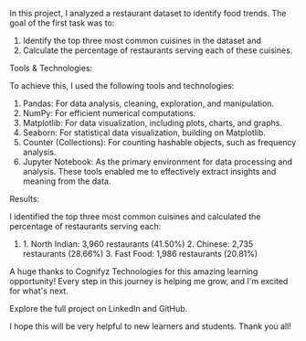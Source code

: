 In this project, I analyzed a restaurant dataset to identify food trends. The goal of the first task was to:

1. Identify the top three most common cuisines in the dataset and
2. Calculate the percentage of restaurants serving each of these cuisines.


Tools & Technologies:

To achieve this, I used the following tools and technologies:

1. Pandas: For data analysis, cleaning, exploration, and manipulation.
2. NumPy: For efficient numerical computations.
3. Matplotlib: For data visualization, including plots, charts, and graphs.
4. Seaborn: For statistical data visualization, building on Matplotlib.
5. Counter (Collections): For counting hashable objects, such as frequency analysis.
6. Jupyter Notebook: As the primary environment for data processing and analysis.
These tools enabled me to effectively extract insights and meaning from the data.

Results:
<p>I identified the top three most common cuisines and calculated the percentage of restaurants serving each:
<ol type= "1">
  <li>
1. North Indian: 3,960 restaurants (41.50%)
2. Chinese: 2,735 restaurants (28.66%)
3. Fast Food: 1,986 restaurants (20.81%)
  </li>
  </ol>
A huge thanks to Cognifyz Technologies for this amazing learning opportunity! Every step in this journey is helping me grow, and I'm excited for what's next.

Explore the full project on LinkedIn and GitHub.

I hope this will be very helpful to new learners and students. Thank you all!
</p>
